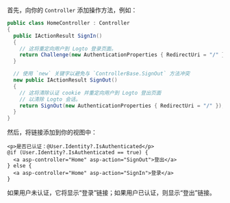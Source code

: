 首先，向你的 `Controller` 添加操作方法，例如：

```csharp title="Controllers/HomeController.cs"
public class HomeController : Controller
{
  public IActionResult SignIn()
  {
    // 这将重定向用户到 Logto 登录页面。
    return Challenge(new AuthenticationProperties { RedirectUri = "/" });
  }

  // 使用 `new` 关键字以避免与 `ControllerBase.SignOut` 方法冲突
  new public IActionResult SignOut()
  {
    // 这将清除认证 cookie 并重定向用户到 Logto 登出页面
    // 以清除 Logto 会话。
    return SignOut(new AuthenticationProperties { RedirectUri = "/" });
  }
}
```

然后，将链接添加到你的视图中：

```cshtml title="Views/Home/Index.cshtml"
<p>是否已认证：@User.Identity?.IsAuthenticated</p>
@if (User.Identity?.IsAuthenticated == true) {
  <a asp-controller="Home" asp-action="SignOut">登出</a>
} else {
  <a asp-controller="Home" asp-action="SignIn">登录</a>
}
```

如果用户未认证，它将显示“登录”链接；如果用户已认证，则显示“登出”链接。
